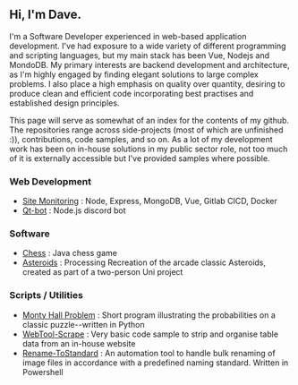 ## Hi, I'm Dave.

I'm a Software Developer experienced in web-based application development. I've had exposure to a wide variety of different programming and scripting languages, but my main stack has been Vue, Nodejs and MondoDB. My primary interests are backend development and architecture, as I'm highly engaged by finding elegant solutions to large complex problems. I also place a high emphasis on quality over quantity, desiring to produce clean and efficient code incorporating best practises and established design principles.

This page will serve as somewhat of an index for the contents of my github. The repositories range across side-projects (most of which are unfinished :)), contributions, code samples, and so on. As a lot of my development work has been on in-house solutions in my public sector role, not too much of it is externally accessible but I've provided samples where possible.


### Web Development
* [Site Monitoring](https://github.com/davidpmartin/sitemonitoring) : Node, Express, MongoDB, Vue, Gitlab CICD, Docker
* [Qt-bot](https://github.com/davidpmartin/qt-bot) : Node.js discord bot

### Software
* [Chess](https://github.com/davidpmartin/chess) : Java chess game
* [Asteroids](https://github.com/davidpmartin/asteroids) : Processing Recreation of the arcade classic Asteroids, created as part of a two-person Uni project

### Scripts / Utilities
* [Monty Hall Problem](https://github.com/davidpmartin/monty-hall-problem) : Short program illustrating the probabilities on a classic puzzle--written in Python
* [WebTool-Scrape](https://github.com/davidpmartin/webtool-scrape) : Very basic code sample to strip and organise table data from an in-house website
* [Rename-ToStandard](https://github.com/davidpmartin/rename-to-standard) : An automation tool to handle bulk renaming of image files in accordance with a predefined naming standard. Written in Powershell
